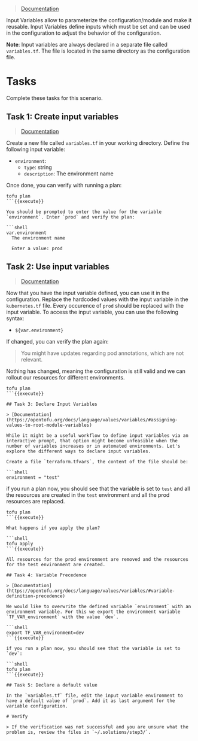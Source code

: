 > [Documentation](https://opentofu.org/docs/language/values/variables/)

Input Variables allow to parameterize the configuration/module and make it reusable. Input Variables define inputs which must be set and can be used in the configuration to adjust the behavior of the configuration.

**Note**: Input variables are always declared in a separate file called `variables.tf`. The file is located in the same directory as the configuration file.

# Tasks

Complete these tasks for this scenario. 

## Task 1: Create input variables

> [Documentation](https://opentofu.org/docs/language/values/variables/#declaring-an-input-variable)

Create a new file called `variables.tf` in your working directory. Define the following input variable:

  * `environment`:
    * `type`: string
    * `description`: The environment name

Once done, you can verify with running a plan:

```shell
tofu plan
```{{execute}}

You should be prompted to enter the value for the variable `environment`. Enter `prod` and verify the plan:

```shell
var.environment
  The environment name

  Enter a value: prod
```

## Task 2: Use input variables

> [Documentation](https://opentofu.org/docs/language/values/variables/#using-input-variable-values)

Now that you have the input variable defined, you can use it in the configuration. Replace the hardcoded values with the input variable in the `kubernetes.tf` file. Every occurence of `prod` should be replaced with the input variable. To access the input variable, you can use the following syntax:

* `${var.environment}`

If changed, you can verify the plan again:

> You might have updates regarding pod annotations, which are not relevant.

Nothing has changed, meaning the configuration is still valid and we can rollout our resources for different environments.


```shell
tofu plan
```{{execute}}

## Task 3: Declare Input Variables

> [Documentation](https://opentofu.org/docs/language/values/variables/#assigning-values-to-root-module-variables)

While it might be a useful workflow to define input variables via an interactive prompt, that option might become unfeasible when the number of variables increases or in automated environments. Let's explore the different ways to declare input variables.

Create a file `terraform.tfvars`, the content of the file should be:

```shell
environment = "test"
```

if you run a plan now, you should see that the variable is set to `test` and all the resources are created in the `test` environment and all the prod resources are replaced.

```shell
tofu plan
```{{execute}}

What happens if you apply the plan?

```shell
tofu apply
```{{execute}}

All resources for the prod environment are removed and the resources for the test environment are created.

## Task 4: Variable Precedence

> [Documentation](https://opentofu.org/docs/language/values/variables/#variable-definition-precedence)

We would like to overwrite the defined variable `environment` with an environment variable. For this we export the environment variable `TF_VAR_environment` with the value `dev`.

```shell
export TF_VAR_environment=dev
```{{execute}}

if you run a plan now, you should see that the variable is set to `dev`:

```shell
tofu plan
```{{execute}}

## Task 5: Declare a default value

In the `variables.tf` file, edit the input variable environment to have a default value of `prod`. Add it as last argument for the variable configuration.

# Verify

> If the verification was not successful and you are unsure what the problem is, review the files in `~/.solutions/step3/`.